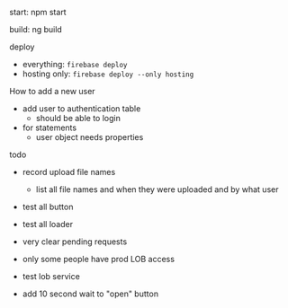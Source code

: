 start: npm start

build: ng build

deploy 
- everything: `firebase deploy`
- hosting only: `firebase deploy --only hosting`



How to add a new user
- add user to authentication table
  - should be able to login
- for statements
  - user object needs properties 

todo
- record upload file names
  - list all file names and when they were uploaded and by what user

- test all button
- test all loader
- very clear pending requests

- only some people have prod LOB access
- test lob service
- add 10 second wait to "open" button 
